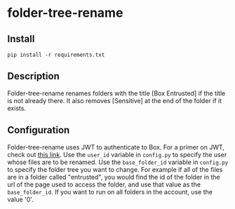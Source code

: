 # folder-tree-rename

## Install
```
pip install -r requirements.txt
```

## Description
Folder-tree-rename renames folders with the title [Box Entrusted] if the title is not already there. It also removes [Sensitive] at the end of the folder if it exists.

## Configuration
Folder-tree-rename uses JWT to authenticate to Box. For a primer on JWT, check out <a href="https://github.com/box-community/jwt-app-primer">this link</a>. Use the `user_id` variable in `config.py` to specify the user whose files are to be renamed. Use the `base_folder_id` variable in `config.py` to specify the folder tree you want to change. For example if all of the files are in a folder called "entrusted", you would find the id of the folder in the url of the page used to access the folder, and use that value as the `base_folder_id`. If you want to run on all folders in the account, use the value '0'.
